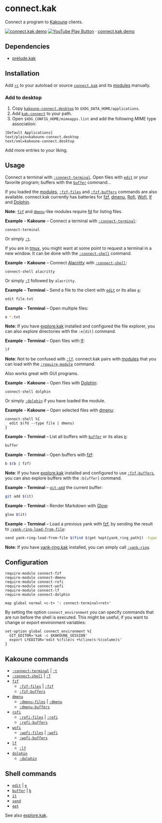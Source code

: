 # connect.kak

Connect a program to [Kakoune] clients.

[![connect.kak demo](https://img.youtube.com/vi_webp/jca2N-cE_mM/maxresdefault.webp)](https://youtu.be/jca2N-cE_mM "YouTube – connect.kak demo")
[![YouTube Play Button](https://www.iconfinder.com/icons/317714/download/png/16)](https://youtu.be/jca2N-cE_mM) · [connect.kak demo](https://youtu.be/jca2N-cE_mM)

## Dependencies

- [prelude.kak]

[prelude.kak]: https://github.com/alexherbo2/prelude.kak

## Installation

Add [`rc`] to your autoload or source [`connect.kak`] and its [modules] manually.

### Add to desktop

1. Copy [`kakoune-connect.desktop`] to `$XDG_DATA_HOME/applications`.
2. Add [`kak-connect`] to your path.
3. Open `$XDG_CONFIG_HOME/mimeapps.list` and add the following MIME type association:

```
[Default Applications]
text/plain=kakoune-connect.desktop
text/xml=kakoune-connect.desktop
```

Add more entries to your liking.

[`kakoune-connect.desktop`]: share/applications/kakoune-connect.desktop
[`kak-connect`]: bin/kak-connect

## Usage

Connect a terminal with [`:connect-terminal`].  Open files with [`edit`] or your
favorite program; buffers with the [`buffer`] command…

If you loaded the [modules], [`:fzf-files`] and [`:fzf-buffers`] commands are
also available.  connect.kak currently has batteries for [fzf], [dmenu], [Rofi],
[Wofi], [lf] and [Dolphin].

**Note**: [`fzf`] and [`dmenu`]-like modules require [fd] for listing files.

**Example** – **Kakoune** – Connect a terminal with [`:connect-terminal`]:

``` kak
connect-terminal
```

Or simply [`:t`].

If you are in [tmux], you might want at some point to request a terminal in a
new window.  It can be done with the [`:connect-shell`] command.

**Example** – **Kakoune** – Connect [Alacritty] with [`:connect-shell`]:

``` kak
connect-shell alacritty
```

Or simply [`:T`] followed by `alacritty`.

**Example** – **Terminal** – Send a file to the client with [`edit`] or its alias [`e`]:

``` sh
edit file.txt
```

**Example** – **Terminal** – Open multiple files:

``` sh
e *.txt
```

**Note**: If you have [explore.kak] installed and configured the file explorer,
you can also explore directories with the `:e[dit]` command.

**Example** – **Terminal** – Open files with [lf]:

``` sh
lf
```

**Note**: Not to be confused with [`:lf`].  connect.kak pairs with [modules]
that you can load with the [`:require-module`] command.

Also works great with GUI programs.

**Example** – **Kakoune** – Open files with [Dolphin]:

``` kak
connect-shell dolphin
```

Or simply [`:dolphin`] if you have loaded the module.

**Example** – **Kakoune** – Open selected files with [dmenu]:

``` kak
connect-shell %{
  edit $(fd --type file | dmenu)
}
```

**Example** – **Terminal** – List all buffers with [`buffer`] or its alias [`b`]:

``` sh
buffer
```

**Example** – **Terminal** – Open buffers with [fzf]:

``` sh
b $(b | fzf)
```

**Note**: If you have [explore.kak] installed and configured to use [`:fzf-buffers`],
you can also explore buffers with the `:b[uffer]` command.

**Example** – **Terminal** – [`git-add`] the current buffer:

``` sh
git add $(it)
```

**Example** – **Terminal** – Render Markdown with [Glow]:

``` sh
glow $(it)
```

**Example** – **Terminal** – Load a previous yank with [fzf], by sending the result to [`:yank-ring-load-from-file`]:

``` sh
send yank-ring-load-from-file $(find $(get %opt{yank_ring_path}) -type f | sort -n -r | fzf --preview 'cat {}')
```

**Note**: If you have [yank-ring.kak] installed, you can simply call [`:yank-ring`].

## Configuration

``` kak
require-module connect-fzf
require-module connect-dmenu
require-module connect-rofi
require-module connect-wofi
require-module connect-lf
require-module connect-dolphin

map global normal <c-t> ': connect-terminal<ret>'
```

By setting the option `connect_environment` you can specify commands that
are run before the shell is executed. This might be useful, if you want to
change or export environment variables:

``` kak
set-option global connect_environment %{
  GIT_EDITOR='kak -c $KAKOUNE_SESSION'
  export LYEDITOR='edit %(file)s +%(line)s:%(column)s'
}
```

## Kakoune commands

- [`:connect-terminal`] | [`:t`]
- [`:connect-shell`] | [`:T`]
- [`fzf`]
  - [`:fzf-files`] | [`:fzf`]
  - [`:fzf-buffers`]
- [`dmenu`]
  - [`:dmenu-files`] | [`:dmenu`]
  - [`:dmenu-buffers`]
- [`rofi`]
  - [`:rofi-files`] | [`:rofi`]
  - [`:rofi-buffers`]
- [`wofi`]
  - [`:wofi-files`] | [`:wofi`]
  - [`:wofi-buffers`]
- [`lf`]
  - [`:lf`]
- [`dolphin`]
  - [`:dolphin`]

[`rc`]: rc
[modules]: rc/modules

[`connect.kak`]: rc/connect.kak
[`:connect-terminal`]: rc/connect.kak
[`:t`]: rc/connect.kak
[`:connect-shell`]: rc/connect.kak
[`:T`]: rc/connect.kak

[`fzf`]: rc/modules/fzf.kak
[`:fzf-files`]: rc/modules/fzf.kak
[`:fzf`]: rc/modules/fzf.kak
[`:fzf-buffers`]: rc/modules/fzf.kak

[`dmenu`]: rc/modules/dmenu.kak
[`:dmenu-files`]: rc/modules/dmenu.kak
[`:dmenu`]: rc/modules/dmenu.kak
[`:dmenu-buffers`]: rc/modules/dmenu.kak

[`rofi`]: rc/modules/rofi.kak
[`:rofi-files`]: rc/modules/rofi.kak
[`:rofi`]: rc/modules/rofi.kak
[`:rofi-buffers`]: rc/modules/rofi.kak

[`wofi`]: rc/modules/wofi.kak
[`:wofi-files`]: rc/modules/wofi.kak
[`:wofi`]: rc/modules/wofi.kak
[`:wofi-buffers`]: rc/modules/wofi.kak

[`lf`]: rc/modules/lf.kak
[`:lf`]: rc/modules/lf.kak

[`dolphin`]: rc/modules/dolphin.kak
[`:dolphin`]: rc/modules/dolphin.kak

## Shell commands

- [`edit`] | [`e`]
- [`buffer`] | [`b`]
- [`it`]
- [`send`]
- [`get`]

[`edit`]: rc/paths/commands/edit
[`e`]: rc/paths/aliases/e
[`buffer`]: rc/paths/commands/buffer
[`b`]: rc/paths/aliases/b
[`it`]: rc/paths/commands/it
[`send`]: rc/paths/commands/send
[`get`]: rc/paths/commands/get

See also [explore.kak].

[Kakoune]: https://kakoune.org
[tmux]: https://github.com/tmux/tmux
[Alacritty]: https://github.com/alacritty/alacritty
[fzf]: https://github.com/junegunn/fzf
[dmenu]: https://tools.suckless.org/dmenu/
[Rofi]: https://github.com/davatorium/rofi
[Wofi]: https://hg.sr.ht/~scoopta/wofi
[lf]: https://github.com/gokcehan/lf
[Dolphin]: https://dolphin.kde.org
[fd]: https://github.com/sharkdp/fd
[jq]: https://stedolan.github.io/jq/
[explore.kak]: https://github.com/alexherbo2/explore.kak
[yank-ring.kak]: https://github.com/alexherbo2/yank-ring.kak
[`:yank-ring`]: https://github.com/alexherbo2/yank-ring.kak
[`:yank-ring-load-from-file`]: https://github.com/alexherbo2/yank-ring.kak
[`git-add`]: https://git-scm.com/docs/git-add
[Glow]: https://github.com/charmbracelet/glow
[`:require-module`]: https://github.com/mawww/kakoune/blob/master/doc/pages/commands.asciidoc#module-commands
